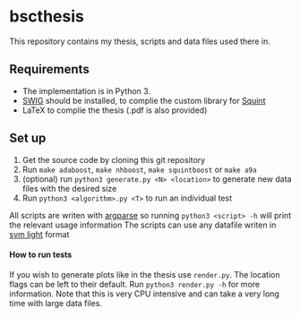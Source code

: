 # bscthesis #

This repository contains my thesis, scripts and data files used there in. 

## Requirements ##
* The implementation is in Python 3.
* [SWIG](http://www.swig.org/download.html) should be installed, to complie the custom library for [Squint](http://jmlr.csail.mit.edu/proceedings/papers/v40/Koolen15a.pdf) 
* LaTeX to complie the thesis (.pdf is also provided)

## Set up ##
1. Get the source code by cloning this git repository
2. Run `make adaboost`, `make nhboost`, `make squintboost` or `make a9a`
  1. (optional) run `python3 generate.py <N> <location>` to generate new data files with the desired size
3. Run `python3 <algorithm>.py <T>` to run an individual test

All scripts are writen with [argparse](https://docs.python.org/3/library/argparse.html) so running `python3 <script> -h` will print the relevant usage information
The scripts can use any datafile writen in [svm light](http://scikit-learn.org/stable/modules/generated/sklearn.datasets.load_svmlight_file.html#sklearn.datasets.load_svmlight_file) format

#### How to run tests ####
If you wish to generate plots like in the thesis use `render.py`. The location flags can be left to their default. Run `python3 render.py -h` for more information.
Note that this is very CPU intensive and can take a very long time with large data files. 
